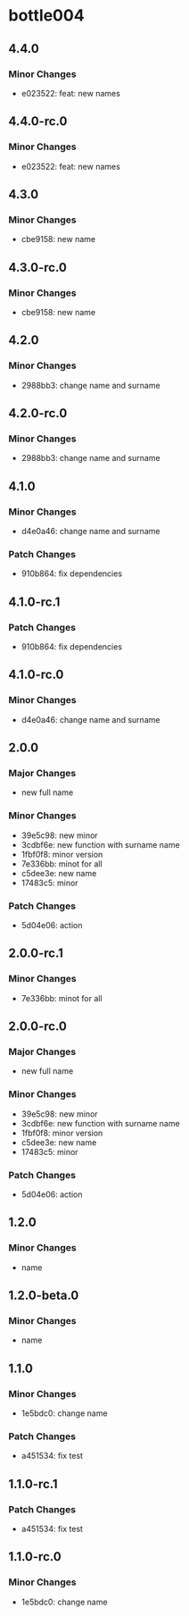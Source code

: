 # bottle004

## 4.4.0

### Minor Changes

- e023522: feat: new names

## 4.4.0-rc.0

### Minor Changes

- e023522: feat: new names

## 4.3.0

### Minor Changes

- cbe9158: new name

## 4.3.0-rc.0

### Minor Changes

- cbe9158: new name

## 4.2.0

### Minor Changes

- 2988bb3: change name and surname

## 4.2.0-rc.0

### Minor Changes

- 2988bb3: change name and surname

## 4.1.0

### Minor Changes

- d4e0a46: change name and surname

### Patch Changes

- 910b864: fix dependencies

## 4.1.0-rc.1

### Patch Changes

- 910b864: fix dependencies

## 4.1.0-rc.0

### Minor Changes

- d4e0a46: change name and surname

## 2.0.0

### Major Changes

- new full name

### Minor Changes

- 39e5c98: new minor
- 3cdbf6e: new function with surname name
- 1fbf0f8: minor version
- 7e336bb: minot for all
- c5dee3e: new name
- 17483c5: minor

### Patch Changes

- 5d04e06: action

## 2.0.0-rc.1

### Minor Changes

- 7e336bb: minot for all

## 2.0.0-rc.0

### Major Changes

- new full name

### Minor Changes

- 39e5c98: new minor
- 3cdbf6e: new function with surname name
- 1fbf0f8: minor version
- c5dee3e: new name
- 17483c5: minor

### Patch Changes

- 5d04e06: action

## 1.2.0

### Minor Changes

- name

## 1.2.0-beta.0

### Minor Changes

- name

## 1.1.0

### Minor Changes

- 1e5bdc0: change name

### Patch Changes

- a451534: fix test

## 1.1.0-rc.1

### Patch Changes

- a451534: fix test

## 1.1.0-rc.0

### Minor Changes

- 1e5bdc0: change name
